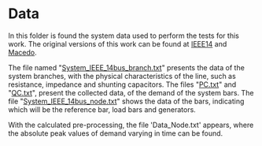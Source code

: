 # Data
In this folder is found the system data used to perform the tests for this work. The original versions of this work can be found at [IEEE14](https://labs.ece.uw.edu/pstca/pf14/pg_tca14bus.htm) and [Macedo](https://ieeexplore.ieee.org/document/7095593?denied=).

The file named "[System_IEEE_14bus_branch.txt](https://github.com/ReneJunior/final-project/blob/master/Data/System_IEEE_14bus_branch.txt)" presents the data of the system branches, with the physical characteristics of the line, such as resistance, impedance and shunting capacitors. The files "[PC.txt](https://github.com/ReneJunior/final-project/blob/master/Data/PC.txt)" and "[QC.txt](https://github.com/ReneJunior/final-project/blob/master/Data/QC.txt)", present the collected data, of the demand of the system bars. The file "[System_IEEE_14bus_node.txt](https://github.com/ReneJunior/final-project/blob/master/Data/System_IEEE_14bus_node.txt)" shows the data of the bars, indicating which will be the reference bar, load bars and generators.

With the calculated pre-processing, the file 'Data_Node.txt' appears, where the absolute peak values of demand varying in time can be found.
